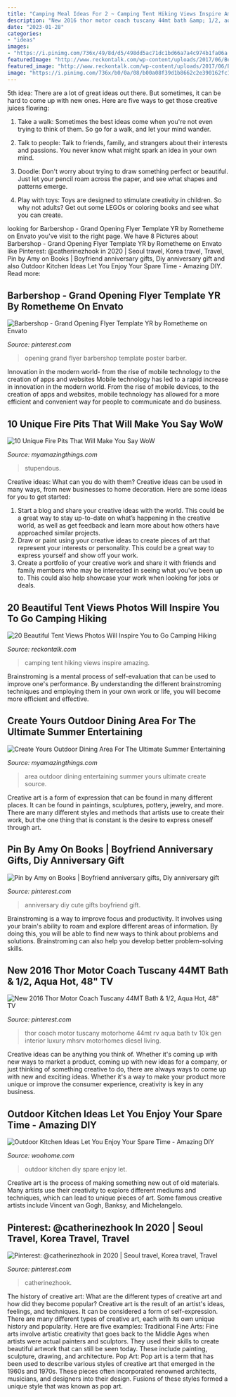 ```yaml
---
title: "Camping Meal Ideas For 2 ~ Camping Tent Hiking Views Inspire Amazing"
description: "New 2016 thor motor coach tuscany 44mt bath &amp; 1/2, aqua hot, 48&quot; tv"
date: "2023-01-28"
categories:
- "ideas"
images:
- "https://i.pinimg.com/736x/49/8d/d5/498dd5ac71dc1bd66a7a4c974b1fa06a.jpg"
featuredImage: "http://www.reckontalk.com/wp-content/uploads/2017/06/Beautiful-Tent-Views-Photos-Will-Inspire-You-to-Go-Camping-Hiking-3.jpg"
featured_image: "http://www.reckontalk.com/wp-content/uploads/2017/06/Beautiful-Tent-Views-Photos-Will-Inspire-You-to-Go-Camping-Hiking-3.jpg"
image: "https://i.pinimg.com/736x/b0/0a/08/b00a08f39d1b8662c2e390162fc1781e.jpg"
---
```



5th idea:
There are a lot of great ideas out there. But sometimes, it can be hard to come up with new ones. Here are five ways to get those creative juices flowing:
1. Take a walk: Sometimes the best ideas come when you're not even trying to think of them. So go for a walk, and let your mind wander.

2. Talk to people: Talk to friends, family, and strangers about their interests and passions. You never know what might spark an idea in your own mind.

3. Doodle: Don't worry about trying to draw something perfect or beautiful. Just let your pencil roam across the paper, and see what shapes and patterns emerge.

4. Play with toys: Toys are designed to stimulate creativity in children. So why not adults? Get out some LEGOs or coloring books and see what you can create.

	

		
looking for Barbershop - Grand Opening Flyer Template YR by Rometheme on Envato you've visit to the right page. We have 8 Pictures about Barbershop - Grand Opening Flyer Template YR by Rometheme on Envato like Pinterest: @catherinezhook in 2020 | Seoul travel, Korea travel, Travel, Pin by Amy on Books | Boyfriend anniversary gifts, Diy anniversary gift and also Outdoor Kitchen Ideas Let You Enjoy Your Spare Time - Amazing DIY. Read more:
		
    
## Barbershop - Grand Opening Flyer Template YR By Rometheme On Envato

<img loading=lazy src="https://i.pinimg.com/736x/64/9c/ed/649cedb9cab71c69fbfb82521590c4e3.jpg" onerror="this.onerror=null;this.src='https://tse2.mm.bing.net/th?id=OIP.QqR82mAAwmi1HQ4posr0ZQHaKf&amp;pid=15.1';" alt="Barbershop - Grand Opening Flyer Template YR by Rometheme on Envato">

_Source: pinterest.com_

>opening grand flyer barbershop template poster barber. 

	

Innovation in the modern world- from the rise of mobile technology to the creation of apps and websites
Mobile technology has led to a rapid increase in innovation in the modern world. From the rise of mobile devices, to the creation of apps and websites, mobile technology has allowed for a more efficient and convenient way for people to communicate and do business.

    
## 10 Unique Fire Pits That Will Make You Say WoW

<img loading=lazy src="https://myamazingthings.com/wp-content/uploads/2017/01/firepit1.jpg" onerror="this.onerror=null;this.src='https://tse4.mm.bing.net/th?id=OIP.P5eDqHMW9mWsZ0Sxj-xvsgHaJ6&amp;pid=15.1';" alt="10 Unique Fire Pits That Will Make You Say WoW">

_Source: myamazingthings.com_

>stupendous. 

	

Creative ideas: What can you do with them?
Creative ideas can be used in many ways, from new businesses to home decoration. Here are some ideas for you to get started: 
1. Start a blog and share your creative ideas with the world. This could be a great way to stay up-to-date on what’s happening in the creative world, as well as get feedback and learn more about how others have approached similar projects. 
2. Draw or paint using your creative ideas to create pieces of art that represent your interests or personality. This could be a great way to express yourself and show off your work. 
3. Create a portfolio of your creative work and share it with friends and family members who may be interested in seeing what you’ve been up to. This could also help showcase your work when looking for jobs or deals. 

    
## 20 Beautiful Tent Views Photos Will Inspire You To Go Camping Hiking

<img loading=lazy src="http://www.reckontalk.com/wp-content/uploads/2017/06/Beautiful-Tent-Views-Photos-Will-Inspire-You-to-Go-Camping-Hiking-3.jpg" onerror="this.onerror=null;this.src='https://tse1.mm.bing.net/th?id=OIP.FEtIyV7Ty2eXKL_cPRpEQAHaHa&amp;pid=15.1';" alt="20 Beautiful Tent Views Photos Will Inspire You to Go Camping Hiking">

_Source: reckontalk.com_

>camping tent hiking views inspire amazing. 

	

Brainstroming is a mental process of self-evaluation that can be used to improve one's performance. By understanding the different brainstroming techniques and employing them in your own work or life, you will become more efficient and effective.

    
## Create Yours Outdoor Dining Area For The Ultimate Summer Entertaining

<img loading=lazy src="http://myamazingthings.com/wp-content/uploads/2017/08/outdoor-dining-area-8.jpg" onerror="this.onerror=null;this.src='https://tse3.mm.bing.net/th?id=OIP.hvRLBlv3_pbQv7DAQnWEuwHaJ4&amp;pid=15.1';" alt="Create Yours Outdoor Dining Area For The Ultimate Summer Entertaining">

_Source: myamazingthings.com_

>area outdoor dining entertaining summer yours ultimate create source. 

	

Creative art is a form of expression that can be found in many different places. It can be found in paintings, sculptures, pottery, jewelry, and more. There are many different styles and methods that artists use to create their work, but the one thing that is constant is the desire to express oneself through art.

    
## Pin By Amy On Books | Boyfriend Anniversary Gifts, Diy Anniversary Gift

<img loading=lazy src="https://i.pinimg.com/736x/49/8d/d5/498dd5ac71dc1bd66a7a4c974b1fa06a.jpg" onerror="this.onerror=null;this.src='https://tse2.mm.bing.net/th?id=OIP.eUVbJhm6fGqe7SQS1rc7RQHaNL&amp;pid=15.1';" alt="Pin by Amy on Books | Boyfriend anniversary gifts, Diy anniversary gift">

_Source: pinterest.com_

>anniversary diy cute gifts boyfriend gift. 

	

Brainstroming is a way to improve focus and productivity. It involves using your brain's ability to roam and explore different areas of information. By doing this, you will be able to find new ways to think about problems and solutions. Brainstroming can also help you develop better problem-solving skills.

    
## New 2016 Thor Motor Coach Tuscany 44MT Bath &amp; 1/2, Aqua Hot, 48&quot; TV

<img loading=lazy src="https://i.pinimg.com/736x/5c/10/63/5c10636c7472289440ada86090b09570.jpg" onerror="this.onerror=null;this.src='https://tse4.mm.bing.net/th?id=OIP.sgPoIGlZHwuf-GKFZT-ONgHaE8&amp;pid=15.1';" alt="New 2016 Thor Motor Coach Tuscany 44MT Bath &amp; 1/2, Aqua Hot, 48&quot; TV">

_Source: pinterest.com_

>thor coach motor tuscany motorhome 44mt rv aqua bath tv 10k gen interior luxury mhsrv motorhomes diesel living. 

	

Creative ideas can be anything you think of. Whether it's coming up with new ways to market a product, coming up with new ideas for a company, or just thinking of something creative to do, there are always ways to come up with new and exciting ideas. Whether it's a way to make your product more unique or improve the consumer experience, creativity is key in any business.

    
## Outdoor Kitchen Ideas Let You Enjoy Your Spare Time - Amazing DIY

<img loading=lazy src="http://www.woohome.com/wp-content/uploads/2014/02/outdoor-kitchen-9.jpg" onerror="this.onerror=null;this.src='https://tse1.mm.bing.net/th?id=OIP.tFdWilu2fD_osa0H4TcVvQHaHa&amp;pid=15.1';" alt="Outdoor Kitchen Ideas Let You Enjoy Your Spare Time - Amazing DIY">

_Source: woohome.com_

>outdoor kitchen diy spare enjoy let. 

	

Creative art is the process of making something new out of old materials. Many artists use their creativity to explore different mediums and techniques, which can lead to unique pieces of art. Some famous creative artists include Vincent van Gogh, Banksy, and Michelangelo.

    
## Pinterest: @catherinezhook In 2020 | Seoul Travel, Korea Travel, Travel

<img loading=lazy src="https://i.pinimg.com/736x/b0/0a/08/b00a08f39d1b8662c2e390162fc1781e.jpg" onerror="this.onerror=null;this.src='https://tse2.mm.bing.net/th?id=OIP.Rd39Rg6Pk5Avxl2jdFSMfwHaLJ&amp;pid=15.1';" alt="Pinterest: @catherinezhook in 2020 | Seoul travel, Korea travel, Travel">

_Source: pinterest.com_

>catherinezhook. 

	

The history of creative art: What are the different types of creative art and how did they become popular?
Creative art is the result of an artist's ideas, feelings, and techniques. It can be considered a form of self-expression. There are many different types of creative art, each with its own unique history and popularity. Here are five examples:
Traditional Fine Arts: Fine arts involve artistic creativity that goes back to the Middle Ages when artists were actual painters and sculptors. They used their skills to create beautiful artwork that can still be seen today. These include painting, sculpture, drawing, and architecture. Pop Art: Pop art is a term that has been used to describe various styles of creative art that emerged in the 1960s and 1970s. These pieces often incorporated renowned architects, musicians, and designers into their design. Fusions of these styles formed a unique style that was known as pop art.

